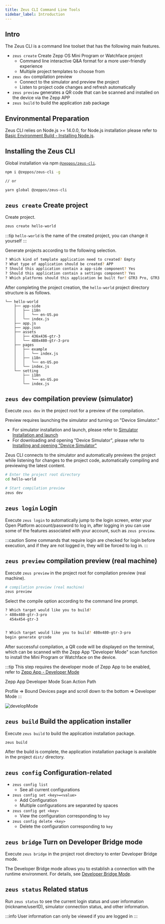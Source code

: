 ```yaml
---
title: Zeus CLI Command Line Tools
sidebar_label: Introduction
---
```


## Intro

The Zeus CLI is a command line toolset that has the following main features.

- `zeus create` Create Zepp OS Mini Program or Watchface project
  - Command line interactive Q&A format for a more user-friendly experience
  - Multiple project templates to choose from
- `zeus dev` compilation preview
  - Connect to the simulator and preview the project
  - Listen to project code changes and refresh automatically
- `zeus preview` generates a QR code that can be scanned and installed on the device via the Zepp APP
- `zeus build` to build the application zab package

## Environmental Preparation

Zeus CLI relies on Node.js >= 14.0.0, for Node.js installation please refer to [Basic Environment Build - Installing Node.js](../../best-practice/Basic-environment-construction.mdx#installing-nodejs).

## Installing the Zeus CLI

Global installation via npm [`@zeppos/zeus-cli`](https://www.npmjs.com/package/@zeppos/zeus-cli).

```sh
npm i @zeppos/zeus-cli -g

// or

yarn global @zeppos/zeus-cli
```

## `zeus create` Create project

Create project.

```sh
zeus create hello-world
```

:::tip
`hello-world` is the name of the created project, you can change it yourself
:::

Generate projects according to the following selection.

```sh
? Which kind of template application need to created? Empty
? What type of application should be created? APP
? Should this application contain a app-side component? Yes
? Should this application contain a settings component? Yes
? Which platforms should this application be built for? GTR3 Pro, GTR3
```

After completing the project creation, the `hello-world` project directory structure is as follows.

```tree
└── hello-world
    ├── app-side
    │   ├── i18n
    │   │   └── en-US.po
    │   └── index.js
    ├── app.js
    ├── app.json
    ├── assets
    │   ├── 436x436-gtr-3
    │   └── 480x480-gtr-3-pro
    ├── pages
    │   ├── example
    │   │   └── index.js
    │   ├── i18n
    │   │   └── en-US.po
    │   └── index.js
    └── setting
        ├── i18n
        │   └── en-US.po
        └── index.js
```

## `zeus dev` compilation preview (simulator)

Execute `zeus dev` in the project root for a preview of the compilation.

Preview requires launching the simulator and turning on "Device Simulator:"

- For simulator installation and launch, please refer to [Simulator Installation and launch](../simulator/setup.md)
- For downloading and opening "Device Simulator", please refer to [Installing and opening "Device Simulator"](../simulator/index.md#install-and-open-device-simulator)

Zeus CLI connects to the simulator and automatically previews the project while listening for changes to the project code, automatically compiling and previewing the latest content.

```sh
# Enter the project root directory
cd hello-world

# Start compilation preview
zeus dev
```

## `zeus login` Login

Execute `zeus login` to automatically jump to the login screen, enter your Open Platform account/password to log in, after logging in you can use some of the features associated with your account, such as `zeus preview`.

:::caution
Some commands that require login are checked for login before execution, and if they are not logged in, they will be forced to log in.
:::

## `zeus preview` compilation preview (real machine)

Execute `zeus preview` in the project root for compilation preview (real machine).

```sh
# compilation preview (real machine)
zeus preview
```

Select the compile option according to the command line prompt.

```sh
? Which target would like you to build?
> 480x480-gtr-3-pro
  454x454-gtr-3


? Which target would like you to build? 480x480-gtr-3-pro
begin generate qrcode
```

After successful compilation, a QR code will be displayed on the terminal, which can be scanned with the Zepp App "Developer Mode" scan function to install the Mini Program or Watchface on the device.

:::tip
This step requires the developer mode of Zepp App to be enabled, refer to [Zepp App - Developer Mode](../zepp-app.mdx)

Zepp App Developer Mode Scan Action Path

Profile => Bound Devices page and scroll down to the bottom => Developer Mode
:::

![developMode](/img/docs/guides/tools/studio/devmode.png)

## `zeus build` Build the application installer

Execute `zeus build` to build the application installation package.

```sh
zeus build
```

After the build is complete, the application installation package is available in the project `dist/` directory.

## `zeus config` Configuration-related

- `zeus config list`
  - See all current configurations
- `zeus config set <key>=<value>`
  - Add Configuration
  - Multiple configurations are separated by spaces
- `zeus config get <key>`
  - View the configuration corresponding to `key`
- `zeus config delete <key>`
  - Delete the configuration corresponding to `key`

## `zeus bridge` Turn on Developer Bridge mode

Execute `zeus bridge` in the project root directory to enter Developer Bridge mode.

The Developer Bridge mode allows you to establish a connection with the runtime environment. For details, see [Developer Bridge Mode](guides/faq/developer-bridge-mode.md).

## `zeus status` Related status

Run `zeus status` to see the current login status and user information (nickname/userID), simulator connection status, and other information.

:::info
User information can only be viewed if you are logged in
:::
